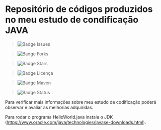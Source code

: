 <h1>Repositório de códigos produzidos no meu estudo de condificação JAVA</h1>

> ![Badge Issues](https://img.shields.io/github/issues/FernandoLopesCoder/estudando-codificacao)
 
> ![Badge Forks](https://img.shields.io/github/forks/FernandoLopesCoder/estudando-codificacao)
 
> ![Badge Stars](https://img.shields.io/github/stars/FernandoLopesCoder/estudando-codificacao?style=social)

> ![Badge Licença](https://img.shields.io/github/license/FernandoLopesCoder/estudando-codificacao)

> ![Badge Maven](https://img.shields.io/static/v1?label=Versão+da+ferramenta+de+gerenciamento+de+dependências,+Maven:&message=+-+&color=brightgreen)

> ![Badge Status](http://img.shields.io/static/v1?label=STATUS&message=EM%20DESENVOLVIMENTO&color=GREEN&style=for-the-badge)



Para verificar mais informações sobre meu estudo de codificação poderá observar e avaliar as melhorias adquiridas.


Para rodar o programa HelloWorld.java instale o JDK (https://www.oracle.com/java/technologies/javase-downloads.html).
